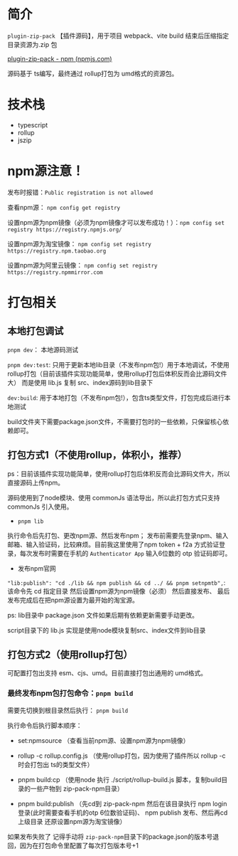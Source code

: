 # 简介

`plugin-zip-pack` 【插件源码】，用于项目 webpack、vite build 结束后压缩指定目录资源为.zip 包

[plugin-zip-pack - npm (npmjs.com)](https://www.npmjs.com/package/plugin-zip-pack)

源码基于 ts编写，最终通过 rollup打包为 umd格式的资源包。

# 技术栈

- typescript
- rollup
- jszip



# npm源注意！

发布时报错：`Public registration is not allowed`

查看npm源： `npm config get registry`

设置npm源为npm镜像（必须为npm镜像才可以发布成功！）：`npm config set registry https://registry.npmjs.org/`


设置npm源为淘宝镜像： `npm config set registry https://registry.npm.taobao.org`

设置npm源为阿里云镜像： `npm config set registry https://registry.npmmirror.com`





# 打包相关

## 本地打包调试
`pnpm dev`： 本地源码测试

`pnpm dev:test`:  只用于更新本地lib目录（不发布npm包!）用于本地调试，不使用rollup打包（目前该插件实现功能简单，使用rollup打包后体积反而会比源码文件大） 而是使用 lib.js 复制 src、index源码到lib目录下


`dev:build`: 用于本地打包（不发布npm包!），包含ts类型文件，打包完成后进行本地测试

build文件夹下需要package.json文件，不需要打包时的一些依赖，只保留核心依赖即可。

## 打包方式1（不使用rollup，体积小，推荐）

ps：目前该插件实现功能简单，使用rollup打包后体积反而会比源码文件大，所以直接源码上传npm。

源码使用到了node模块、使用 commonJs 语法导出，所以此打包方式只支持 commonJs 引入使用。

- `pnpm lib`

 执行命令后先打包、更改npm源、然后发布npm； 发布前需要先登录npm、输入邮箱、输入验证码，比较麻烦。目前我这里使用了npm token + f2a 方式验证登录，每次发布时需要在手机的 `Authenticator App` 输入6位数的 otp 验证码即可。

- 发布npm官网

`"lib:publish": "cd ./lib && npm publish && cd ../ && pnpm setnpmtb",`: 该命令先 cd 指定目录
然后设置npm源为npm镜像（必须）
然后直接发布、
最后发布完成后在把npm源设置为最开始的淘宝源。

ps: lib目录中 package.json 文件如果后期有依赖更新需要手动更改。

script目录下的 lib.js 实现是使用node模块复制src、index文件到lib目录



## 打包方式2（使用rollup打包）

可配置打包出支持 esm、cjs、umd。目前直接打包出通用的 umd格式。


### 最终发布npm包打包命令：`pnpm build`

需要先切换到根目录然后执行： `pnpm build`

执行命令后执行脚本顺序：

- set:npmsource （查看当前npm源、设置npm源为npm镜像）
- rollup -c rollup.config.js （使用rollup打包，因为使用了插件所以 rollup -c时会打包出 ts的类型文件）

- pnpm build:cp （使用node 执行 ./script/rollup-build.js 脚本，复制build目录的一些产物到 zip-pack-npm目录）

- pnpm build:publish （先cd到 zip-pack-npm 然后在该目录执行 npm login 登录(此时需要查看手机的otp 6位数验证码)、 npm publish 发布、然后再cd上级目录 还原设置npm源为淘宝镜像）


如果发布失败了 记得手动将 `zip-pack-npm`目录下的package.json的版本号退回，因为在打包命令里配置了每次打包版本号+1

